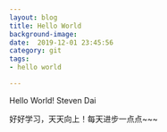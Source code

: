 ```yaml
---
layout: blog
title: Hello World
background-image: 
date:  2019-12-01 23:45:56
category: git
tags:
- hello world

---
```


Hello World! Steven Dai

好好学习，天天向上！每天进步一点点~~~
